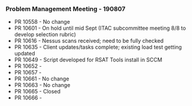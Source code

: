 ### Problem Management Meeting - 190807

* PR 10558 - No change
* PR 10601 - On hold until mid Sept (ITAC subcommittee meeting 8/8 to develop selection rubric)
* PR 10616 - Nessus scans received; need to be fully checked
* PR 10635 - Client updates/tasks complete; existing load test getting updated
* PR 10649 - Script developed for RSAT Tools install in SCCM
* PR 10652 - 
* PR 10657 - 
* PR 10661 - No change
* PR 10663 - No change
* PR 10665 - Closed
* PR 10666 - 